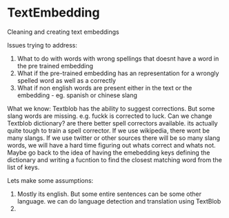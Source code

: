 # TextEmbedding
Cleaning and creating text embeddings


Issues trying to address:

1) What to do with words with wrong spellings that doesnt have a word in the pre trained embedding
2) What if the pre-trained embedding has an representation for a wrongly spelled word as well as a correctly
3) What if non english words are present either in the text or the embedding - eg. spanish or chinese slang


What we know:
Textblob has the ability to suggest corrections. But some slang words are missing. e.g. fuckk is corrected to luck.
Can we change Textblob dictionary? are there better spell correctors available. its actually quite tough to train a spell corrector. 
If we use wikipedia, there wont be many slangs. If we use twitter or other sources there will be so many slang words, we will have a hard time figuring out whats correct and whats not. 
Maybe go back to the idea of having the emebedding keys defining the dictionary and writing a fucntion to find the closest matching word from the list of keys.  



Lets make some assumptions:
1) Mostly its english. But some entire sentences can be some other language. we can do language detection and translation using TextBlob
2) 
